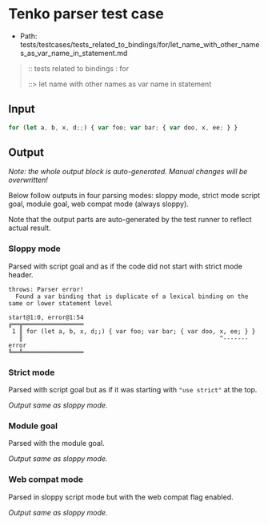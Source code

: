 # Tenko parser test case

- Path: tests/testcases/tests_related_to_bindings/for/let_name_with_other_names_as_var_name_in_statement.md

> :: tests related to bindings : for
>
> ::> let name with other names as var name in statement

## Input


`````js
for (let a, b, x, d;;) { var foo; var bar; { var doo, x, ee; } }
`````

## Output

_Note: the whole output block is auto-generated. Manual changes will be overwritten!_

Below follow outputs in four parsing modes: sloppy mode, strict mode script goal, module goal, web compat mode (always sloppy).

Note that the output parts are auto-generated by the test runner to reflect actual result.

### Sloppy mode

Parsed with script goal and as if the code did not start with strict mode header.

`````
throws: Parser error!
  Found a var binding that is duplicate of a lexical binding on the same or lower statement level

start@1:0, error@1:54
╔══╦═════════════════
 1 ║ for (let a, b, x, d;;) { var foo; var bar; { var doo, x, ee; } }
   ║                                                       ^------- error
╚══╩═════════════════

`````

### Strict mode

Parsed with script goal but as if it was starting with `"use strict"` at the top.

_Output same as sloppy mode._

### Module goal

Parsed with the module goal.

_Output same as sloppy mode._

### Web compat mode

Parsed in sloppy script mode but with the web compat flag enabled.

_Output same as sloppy mode._
